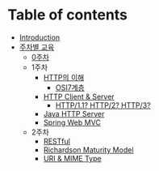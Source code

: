 # Table of contents

- [Introduction](README.md)
- [주차별 교육](./weeks/README.md)
  - [0주차](./weeks/preweeks/README.md)
  - 1주차
    - [HTTP의 이해](./weeks/1weeks/README.md)
      - [OSI7계층](./weeks/1weeks/OSI.md)
    - [HTTP Client & Server](./weeks/1weeks/HTTP_CLIENT_SERVER.md)
      - [HTTP/1.1? HTTP/2? HTTP/3?](./weeks/1weeks/HTTPn.md)
    - [Java HTTP Server](./weeks/1weeks/JAVA_HTTP_SERVER.md)
    - [Spring Web MVC](./weeks/1weeks/SPRING_WEB_MVC.md)
  - 2주차
    - [RESTful](./weeks/2weeks/README.md)
    - [Richardson Maturity Model](./weeks/2weeks/Richardson.md)
    - [URI & MIME Type](./weeks/2weeks/URI.md)
